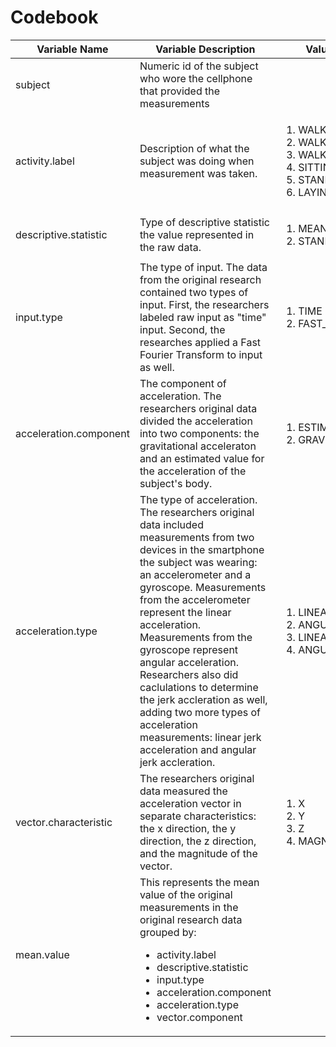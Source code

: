 # Codebook

<table>
<thead>
<tr>
<th>Variable Name</th>
<th>Variable Description</th>
<th>Values or Explanation</th>
</thead>
<tbody>
<tr>
<td>subject</td>
<td>
Numeric id of the subject who wore the cellphone that provided the 
measurements
</td>
<td></td>
<tr>
<td>activity.label</td>
<td>
Description of what the subject was doing when measurement was taken. 
</td>
<td>
<ol>
<li>WALKING</li>
<li>WALKING_UPSTAIRS</li>
<li>WALKING_DOWNSTAIRS</li>
<li>SITTING</li>
<li>STANDING</li>
<li>LAYING</li>
</ol>
</td>
</tr>
<tr>
<td>descriptive.statistic</td>
<td>
Type of descriptive statistic the value represented in the raw data.
</td>
<td>
<ol>
<li>MEAN</li>
<li>STANDARD_DEVIATION</li>
</ol>
</td>
</tr>
<tr>
<td>input.type</td>
<td>
The type of input. The data from the original research contained
two types of input.  First, the researchers labeled raw input 
as "time" input.
Second, the researches applied a Fast Fourier Transform to input as well.
</td>
<td>
<ol>
<li>TIME</li>
<li>FAST_FOURIER_TRANSFORM</li>
</ol>
</td>
</tr>
<tr>
<td>acceleration.component</td>
<td>
The component of acceleration.  The researchers original data divided
the acceleration into two components: the gravitational acceleraton and
an estimated value for the acceleration of the subject's body.
</td>
<td>
<ol>
<li>ESTIMATED_BODY</li>
<li>GRAVITY</li>
</ol>
</td>
</tr>
<tr>
<td>acceleration.type</td>
<td>
The type of acceleration.  The researchers original data included measurements
from two devices in the smartphone the subject was wearing: an accelerometer
and a gyroscope.  Measurements from the accelerometer represent the
linear acceleration.  Measurements from the gyroscope represent angular
acceleration.  Researchers also did caclulations to determine the jerk
accleration as well, adding two more types of acceleration measurements:
linear jerk acceleration and angular jerk accleration.
</td>
<td>
<ol>
<li>LINEAR</li>
<li>ANGULAR</li>
<li>LINEAR_JERK</li>
<li>ANGULAR_JERK</li>
</ol>
<td>
</tr>
<tr>
<td>vector.characteristic</td>
<td>
The researchers original data measured the acceleration vector in separate
characteristics: the x direction, the y direction, the z direction, and
the magnitude of the vector.
</td>
<td>
<ol>
<li>X</li>
<li>Y</li>
<li>Z</li>
<li>MAGNITUDE</li>
</ol>
</td>
</tr>
<tr>
<td>mean.value</td>
<td>This represents the mean value of the original measurements in the
original research data grouped by:
<ul>
<li>activity.label</li>
<li>descriptive.statistic</li>
<li>input.type</li>
<li>acceleration.component</li>
<li>acceleration.type</li>
<li>vector.component</li>
</ul>
</td>
<td></td>
</tr>
</table>

